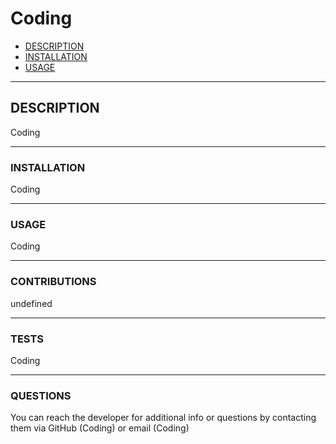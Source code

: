 # Coding
- [DESCRIPTION](#description)
- [INSTALLATION](#installation)
- [USAGE](#usage)
___________________________

## DESCRIPTION
Coding

___________________________

### INSTALLATION
Coding

___________________________

### USAGE
Coding

___________________________

### CONTRIBUTIONS
undefined

___________________________

### TESTS
Coding

___________________________

### QUESTIONS
You can reach the developer for additional info or questions by contacting them via GitHub (Coding) or email (Coding)
